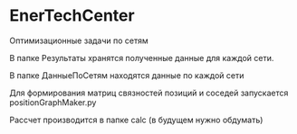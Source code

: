 # EnerTechCenter
Оптимизационные задачи по сетям

В папке Результаты хранятся полученные данные для каждой сети.

В папке ДанныеПоСетям находятся данные по каждой сети

Для формирования матриц связностей позиций и соседей запускается positionGraphMaker.py

Рассчет производится в папке calc (в будущем нужно обдумать)
